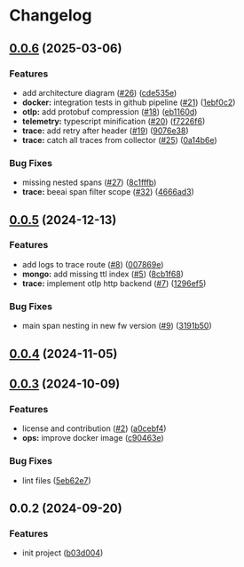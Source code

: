 # Changelog

## [0.0.6](https://github.com/i-am-bee/bee-observe/compare/v0.0.5...v0.0.6) (2025-03-06)


### Features

* add architecture diagram ([#26](https://github.com/i-am-bee/bee-observe/issues/26)) ([cde535e](https://github.com/i-am-bee/bee-observe/commit/cde535ee78d4361b2daa35a75e52f732f9bacab4))
* **docker:** integration tests in github pipeline ([#21](https://github.com/i-am-bee/bee-observe/issues/21)) ([1ebf0c2](https://github.com/i-am-bee/bee-observe/commit/1ebf0c2d47563a71d15889bf3fe757ae1c27e93a))
* **otlp:** add protobuf compression ([#18](https://github.com/i-am-bee/bee-observe/issues/18)) ([eb1160d](https://github.com/i-am-bee/bee-observe/commit/eb1160d85fe2f0a6051d2a6e0b80167a6f653cdc))
* **telemetry:** typescript minification ([#20](https://github.com/i-am-bee/bee-observe/issues/20)) ([f7226f6](https://github.com/i-am-bee/bee-observe/commit/f7226f6df8fca5925dd69381122fd7942f76385d))
* **trace:** add retry after header ([#19](https://github.com/i-am-bee/bee-observe/issues/19)) ([9076e38](https://github.com/i-am-bee/bee-observe/commit/9076e388f7d2555dd69606ff68eaaa68ee4b84a8))
* **trace:** catch all traces from collector ([#25](https://github.com/i-am-bee/bee-observe/issues/25)) ([0a14b6e](https://github.com/i-am-bee/bee-observe/commit/0a14b6eae34989b3ef84226f1fb7e26d00db4de5))


### Bug Fixes

* missing nested spans ([#27](https://github.com/i-am-bee/bee-observe/issues/27)) ([8c1fffb](https://github.com/i-am-bee/bee-observe/commit/8c1fffb5b26cac2a4c08585509290aad611502fc))
* **trace:** beeai span filter scope ([#32](https://github.com/i-am-bee/bee-observe/issues/32)) ([4666ad3](https://github.com/i-am-bee/bee-observe/commit/4666ad3251a7892c8be03cad50788b2b205b71bd))

## [0.0.5](https://github.com/i-am-bee/bee-observe/compare/v0.0.4...v0.0.5) (2024-12-13)


### Features

* add logs to trace route ([#8](https://github.com/i-am-bee/bee-observe/issues/8)) ([007869e](https://github.com/i-am-bee/bee-observe/commit/007869e9e835c9c329af6b848c81876eafcdcac1))
* **mongo:** add missing ttl index ([#5](https://github.com/i-am-bee/bee-observe/issues/5)) ([8cb1f68](https://github.com/i-am-bee/bee-observe/commit/8cb1f6864c13b94e0d1a61c6d528e522beeae535))
* **trace:** implement otlp http backend ([#7](https://github.com/i-am-bee/bee-observe/issues/7)) ([1296ef5](https://github.com/i-am-bee/bee-observe/commit/1296ef5302990b962e3a161e910318f0aa48c0e2))


### Bug Fixes

* main span nesting in new fw version ([#9](https://github.com/i-am-bee/bee-observe/issues/9)) ([3191b50](https://github.com/i-am-bee/bee-observe/commit/3191b50157042ebc114370f6d9c785518c8db561))

## [0.0.4](https://github.com/i-am-bee/bee-observe/compare/v0.0.3...v0.0.4) (2024-11-05)

## [0.0.3](https://github.com/i-am-bee/bee-observe/compare/v0.0.2...v0.0.3) (2024-10-09)

### Features

- license and contribution ([#2](https://github.com/i-am-bee/bee-observe/issues/2)) ([a0cebf4](https://github.com/i-am-bee/bee-observe/commit/a0cebf4f475164312ba232fb6d89bc6d3bd55f40))
- **ops:** improve docker image ([c90463e](https://github.com/i-am-bee/bee-observe/commit/c90463e7f3e31441071df17c4113d80158230dac))

### Bug Fixes

- lint files ([5eb62e7](https://github.com/i-am-bee/bee-observe/commit/5eb62e7049f1c02e32d917d79e564e58d90cf049))

## 0.0.2 (2024-09-20)

### Features

- init project ([b03d004](https://github.com/i-am-bee/bee-observe/commit/b03d004fc9b38ec1412f841485140f2a7258b831))
